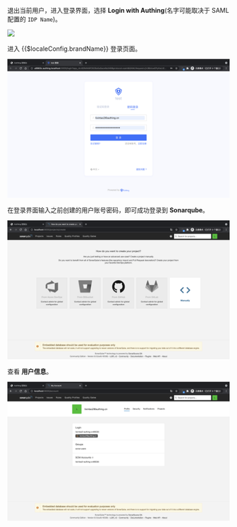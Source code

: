 <IntegrationDetailCard title="体验登录">

退出当前用户，进入登录界面，选择 **Login with Authing**(名字可能取决于 SAML 配置的 `IDP Name`)。

![](~@imagesZhCn/integration/sonarqube/3-1.png)

进入 {{$localeConfig.brandName}} 登录页面。

<img src="../../images/integration/sonarqube/3-2.png" class="md-img-padding" />

在登录界面输入之前创建的用户账号密码，即可成功登录到 **Sonarqube**。

<img src="../../images/integration/sonarqube/3-3.png" class="md-img-padding" />

查看 **用户信息**。

<img src="../../images/integration/sonarqube/3-4.png" class="md-img-padding" />

</IntegrationDetailCard>
